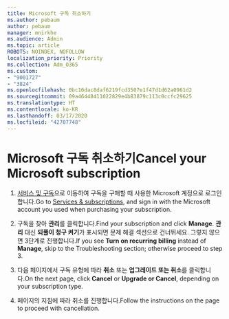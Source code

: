 ```yaml
---
title: Microsoft 구독 취소하기
ms.author: pebaum
author: pebaum
manager: mnirkhe
ms.audience: Admin
ms.topic: article
ROBOTS: NOINDEX, NOFOLLOW
localization_priority: Priority
ms.collection: Adm_O365
ms.custom:
- "9001727"
- "3824"
ms.openlocfilehash: 0bc16dac8daf6219fcd3507e1f47d1d62a0961d2
ms.sourcegitcommit: 09a46448411022829e4b83879c113c0ccfc29625
ms.translationtype: HT
ms.contentlocale: ko-KR
ms.lasthandoff: 03/17/2020
ms.locfileid: "42707748"
---
```

# <a name="cancel-your-microsoft-subscription"></a><span data-ttu-id="1160e-102">Microsoft 구독 취소하기</span><span class="sxs-lookup"><span data-stu-id="1160e-102">Cancel your Microsoft subscription</span></span>

1. <span data-ttu-id="1160e-103">[서비스 및 구독](https://account.microsoft.com/services/)으로 이동하여 구독을 구매할 때 사용한 Microsoft 계정으로 로그인합니다.</span><span class="sxs-lookup"><span data-stu-id="1160e-103">Go to [Services & subscriptions](https://account.microsoft.com/services/), and sign in with the Microsoft account you used when purchasing your subscription.</span></span>

2. <span data-ttu-id="1160e-104">구독을 찾아 **관리**를 클릭합니다.</span><span class="sxs-lookup"><span data-stu-id="1160e-104">Find your subscription and click **Manage**.</span></span> <span data-ttu-id="1160e-105">**관리** 대신 **되풀이 청구 켜기**가 표시되면 문제 해결 섹션으로 건너뛰세요. 그렇지 않으면 3단계로 진행합니다.</span><span class="sxs-lookup"><span data-stu-id="1160e-105">If you see **Turn on recurring billing** instead of **Manage**, skip to the Troubleshooting section;  otherwise proceed to step 3.</span></span>

3. <span data-ttu-id="1160e-106">다음 페이지에서 구독 유형에 따라 **취소** 또는 **업그레이드 또는 취소**를 클릭합니다.</span><span class="sxs-lookup"><span data-stu-id="1160e-106">On the next page, click **Cancel** or **Upgrade or Cancel**, depending on your subscription type.</span></span>

4. <span data-ttu-id="1160e-107">페이지의 지침에 따라 취소를 진행합니다.</span><span class="sxs-lookup"><span data-stu-id="1160e-107">Follow the instructions on the page to proceed with cancellation.</span></span>
